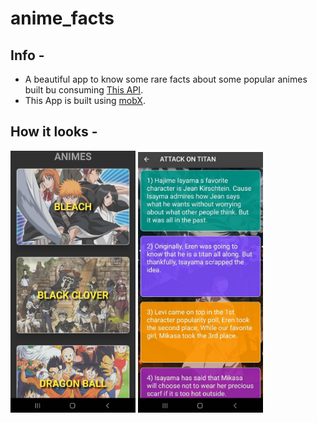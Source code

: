 # anime_facts

## Info -

- A beautiful app to know some rare facts about some popular animes built bu consuming [This API](https://chandan-02.github.io/anime-facts-rest-api/).
- This App is built using [mobX](https://pub.dev/packages/mobx).

## How it looks -

<p float="left">
  <img src="app_img_1.jpeg" width="200" />
  <img src="app_img_2.jpeg" width="200" /> 
</p>
